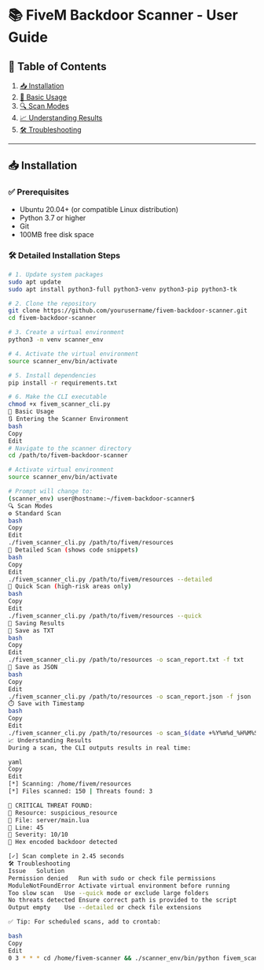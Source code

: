 # 📚 FiveM Backdoor Scanner - User Guide

## 📑 Table of Contents
1. [📥 Installation](#installation)
2. [🧪 Basic Usage](#basic-usage)
3. [🔍 Scan Modes](#scan-modes)
4. [📈 Understanding Results](#understanding-results)
5. [🛠️ Troubleshooting](#troubleshooting)

---

## 📥 Installation

### ✅ Prerequisites
- Ubuntu 20.04+ (or compatible Linux distribution)
- Python 3.7 or higher
- Git
- 100MB free disk space

### 🛠️ Detailed Installation Steps

```bash
# 1. Update system packages
sudo apt update
sudo apt install python3-full python3-venv python3-pip python3-tk

# 2. Clone the repository
git clone https://github.com/yourusername/fivem-backdoor-scanner.git
cd fivem-backdoor-scanner

# 3. Create a virtual environment
python3 -m venv scanner_env

# 4. Activate the virtual environment
source scanner_env/bin/activate

# 5. Install dependencies
pip install -r requirements.txt

# 6. Make the CLI executable
chmod +x fivem_scanner_cli.py
🧪 Basic Usage
🔃 Entering the Scanner Environment
bash
Copy
Edit
# Navigate to the scanner directory
cd /path/to/fivem-backdoor-scanner

# Activate virtual environment
source scanner_env/bin/activate

# Prompt will change to:
(scanner_env) user@hostname:~/fivem-backdoor-scanner$
🔍 Scan Modes
⚙️ Standard Scan
bash
Copy
Edit
./fivem_scanner_cli.py /path/to/fivem/resources
🧠 Detailed Scan (shows code snippets)
bash
Copy
Edit
./fivem_scanner_cli.py /path/to/fivem/resources --detailed
🚀 Quick Scan (high-risk areas only)
bash
Copy
Edit
./fivem_scanner_cli.py /path/to/fivem/resources --quick
💾 Saving Results
📄 Save as TXT
bash
Copy
Edit
./fivem_scanner_cli.py /path/to/resources -o scan_report.txt -f txt
🧾 Save as JSON
bash
Copy
Edit
./fivem_scanner_cli.py /path/to/resources -o scan_report.json -f json
⏱️ Save with Timestamp
bash
Copy
Edit
./fivem_scanner_cli.py /path/to/resources -o scan_$(date +%Y%m%d_%H%M%S).txt -f txt
📈 Understanding Results
During a scan, the CLI outputs results in real time:

yaml
Copy
Edit
[*] Scanning: /home/fivem/resources
[*] Files scanned: 150 | Threats found: 3

🚨 CRITICAL THREAT FOUND:
📁 Resource: suspicious_resource
📄 File: server/main.lua
📍 Line: 45
🎯 Severity: 10/10
💬 Hex encoded backdoor detected

[✓] Scan complete in 2.45 seconds
🛠️ Troubleshooting
Issue	Solution
Permission denied	Run with sudo or check file permissions
ModuleNotFoundError	Activate virtual environment before running
Too slow scan	Use --quick mode or exclude large folders
No threats detected	Ensure correct path is provided to the script
Output empty	Use --detailed or check file extensions

✅ Tip: For scheduled scans, add to crontab:

bash
Copy
Edit
0 3 * * * cd /home/fivem-scanner && ./scanner_env/bin/python fivem_scanner_cli.py /home/fivem/resource
